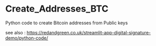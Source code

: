 # Create_Addresses_BTC
Python code to create Bitcoin addresses from Public keys

see also : 
    https://redandgreen.co.uk/streamlit-app-digital-signature-demo/python-code/
